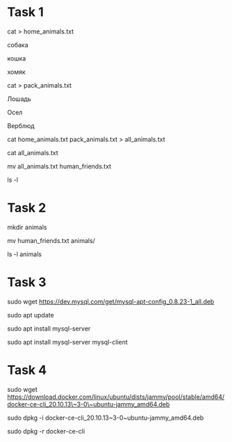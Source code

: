 # Task 1

cat > home_animals.txt

собака  

кошка 

хомяк

cat > pack_animals.txt

Лошадь 

Осел

Верблюд


cat home_animals.txt pack_animals.txt > all_animals.txt

cat all_animals.txt

mv all_animals.txt human_friends.txt

ls -l


# Task 2

mkdir animals

mv human_friends.txt animals/

ls -l animals


# Task 3

sudo wget https://dev.mysql.com/get/mysql-apt-config_0.8.23-1_all.deb

sudo apt update

sudo apt install mysql-server

sudo apt install mysql-server mysql-client


# Task 4

sudo wget https://download.docker.com/linux/ubuntu/dists/jammy/pool/stable/amd64/docker-ce-cli_20.10.13\~3-0\~ubuntu-jammy_amd64.deb

sudo dpkg -i docker-ce-cli_20.10.13~3-0~ubuntu-jammy_amd64.deb

sudo dpkg -r docker-ce-cli
